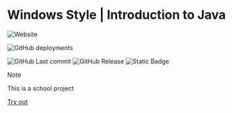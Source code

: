 ﻿# Windows Style | Introduction to Java

![Website](https://img.shields.io/website?url=https%3A%2F%2Fjabaitech.github.io%2Fcomprog1-windows98%2F&up_message=Online&up_color=green&down_message=Offline&down_color=red&style=for-the-badge&link=https%3A%2F%2Fjabaitech.github.io%2Fcomprog1-java-windows%2F) 

![GitHub deployments](https://img.shields.io/github/deployments/jabaitech/comprog1-windows98/github-pages?style=for-the-badge&label=Build%20Status)

![GitHub Last commit](https://img.shields.io/github/last-commit/jabaitech/comprog1-windows98?display_timestamp=committer) ![GitHub Release](https://img.shields.io/github/v/release/jabaitech/comprog1-windows98) ![Static Badge](https://img.shields.io/badge/Project%20Length-3%20Hours-informational?style=flat-square)

> [!NOTE]
> This is a school project

[Try out](https://jabaitech.github.io/comprog1-java-windows/)

